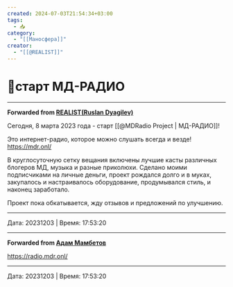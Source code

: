 ```yaml
---
created: 2024-07-03T21:54:34+03:00
tags:
  - 📥
category:
  - "[[Маносфера]]"
creator:
  - "[[@REALIST]]"
---
```


# 📰старт МД-РАДИО

***

**Forwarded from [REALIST(Ruslan Dyagilev)](https://t.me/realist_dyagilev/5170)**

Сегодня, 8 марта 2023 года - старт [[@MDRadio Project | МД-РАДИО]]!

Это интернет-радио, которое можно слушать всегда и везде! https://mdr.onl/

В круглосуточную сетку вещания включены лучшие касты различных блогеров МД, музыка и разные приколюхи. Сделано моими подписчиками на личные деньги, проект рождался долго и в муках, закупалось и настраивалось оборудование, продумывался стиль, и наконец заработало. 

Проект пока обкатывается, жду отзывов и предложений по улучшению.

---

Дата: 20231203 | Время: 17:53:20


***

**Forwarded from [Адам Мамбетов](https://t.me/Adammambetov)**

https://radio.mdr.onl/

---

Дата: 20231203 | Время: 17:53:20